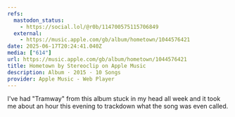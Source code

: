 ```yaml
---
refs:
  mastodon_status:
    - https://social.lol/@r0b/114700575115706849
  external:
    - https://music.apple.com/gb/album/hometown/1044576421
date: 2025-06-17T20:24:41.040Z
media: ["614"]
url: https://music.apple.com/gb/album/hometown/1044576421
title: Hometown by Stereoclip on Apple Music
description: Album · 2015 · 10 Songs
provider: Apple Music - Web Player
---
```


I've had "Tramway" from this album stuck in my head all week and it took me about an hour this evening to trackdown what the song was even called.
